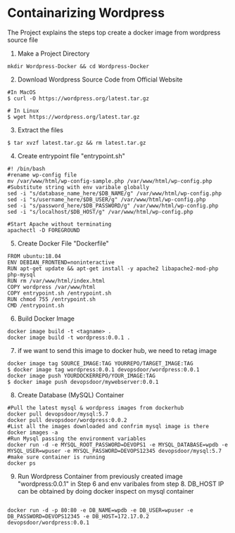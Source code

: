 # Containarizing Wordpress 

The Project explains the steps top create a docker image from wordpress source file

1. Make a Project Directory
```
mkdir Wordpress-Docker && cd Wordpress-Docker
```
2. Download Wordpress Source Code from Official Website

```
#In MacOS
$ curl -O https://wordpress.org/latest.tar.gz

# In Linux
$ wget https://wordpress.org/latest.tar.gz
```

3. Extract the files 
```
$ tar xvzf latest.tar.gz && rm latest.tar.gz
```

4. Create entrypoint file "entrypoint.sh"
```
#! /bin/bash
#rename wp-config file
mv /var/www/html/wp-config-sample.php /var/www/html/wp-config.php
#Substitute string with env varibale globally
sed -i "s/database_name_here/$DB_NAME/g" /var/www/html/wp-config.php
sed -i "s/username_here/$DB_USER/g" /var/www/html/wp-config.php
sed -i "s/password_here/$DB_PASSWORD/g" /var/www/html/wp-config.php
sed -i "s/localhost/$DB_HOST/g" /var/www/html/wp-config.php

#Start Apache without terminating
apachectl -D FOREGROUND
```
5. Create Docker File "Dockerfile"
```
FROM ubuntu:18.04
ENV DEBIAN_FRONTEND=noninteractive
RUN apt-get update && apt-get install -y apache2 libapache2-mod-php php-mysql
RUN rm /var/www/html/index.html
COPY wordpress /var/www/html 
COPY entrypoint.sh /entrypoint.sh 
RUN chmod 755 /entrypoint.sh
CMD /entrypoint.sh
```
6. Build Docker Image
```
docker image build -t <tagname> .
docker image build -t wordpress:0.0.1 .
```
7. if we want to send this image to docker hub, we need to retag image 
```
docker image tag SOURCE_IMAGE:TAG YOURREPO/TARGET_IMAGE:TAG
$ docker image tag wordpress:0.0.1 devopsdoor/wordpress:0.0.1
docker image push YOURDOCKERREPO/YOUR_IMAGE:TAG
$ docker image push devopsdoor/mywebserver:0.0.1
```

8. Create Database (MySQL) Container
```
#Pull the latest mysql & wordpress images from dockerhub
docker pull devopsdoor/mysql:5.7
docker pull devopsdoor/wordpress:0.0.2
#List all the images downloaded and confrim mysql image is there
docker images -a
#Run Mysql passing the environment variables
docker run -d -e MYSQL_ROOT_PASSWORD=DEVOPS1 -e MYSQL_DATABASE=wpdb -e MYSQL_USER=wpuser -e MYSQL_PASSWORD=DEVOPS12345 devopsdoor/mysql:5.7
#make sure container is running
docker ps
```

9. Run Wordpress Container from previously created image "wordpress:0.0.1" in Step 6 and env varibales from step 8. DB_HOST IP can be obtained by doing docker inspect on mysql container 
```

docker run -d -p 80:80 -e DB_NAME=wpdb -e DB_USER=wpuser -e DB_PASSWORD=DEVOPS12345 -e DB_HOST=172.17.0.2 devopsdoor/wordpress:0.0.1
```
